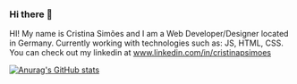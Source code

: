 ### Hi there 👋

HI! My name is Cristina Simões and I am a Web Developer/Designer located in Germany.
Currently working with technologies such as: JS, HTML, CSS. You can check out my linkedin at www.linkedin.com/in/cristinapsimoes

[![Anurag's GitHub stats](https://github-readme-stats.vercel.app/api?username=cristinasimoes)](https://github.com/anuraghazra/github-readme-stats)


